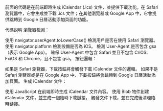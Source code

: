前面的代碼是在前端即時生成 iCalendar (.ics) 文件，並提供下載功能。在 Safari 瀏覽器中，它會生成並下載 .ics 文件；在其他瀏覽器或 Google App 中，它會提供跳轉到 Google 日曆活動添加頁面的功能。

代碼說明
瀏覽器檢測：

使用 navigator.userAgent.toLowerCase() 檢測用戶是否在使用 Safari 瀏覽器。
使用 navigator.platform 檢測設備是否為 iOS。
檢測 User-Agent 是否包含 gsa（表示 Google App）。
確保 User-Agent 中包含 Safari 並且不包含 CriOS、FxiOS 和 Chrome，且不包含 gsa。
按鈕邏輯：

如果是 Safari 瀏覽器，下載按鈕將會觸發下載 iCalendar 文件的邏輯。
如果不是 Safari 瀏覽器或是在 Google App 中，下載按鈕將會跳轉到 Google 日曆活動添加頁面。
生成 iCalendar 文件：

使用 JavaScript 在前端即時生成 iCalendar 文件內容。
使用 Blob 物件創建 iCalendar 文件，並生成一個臨時下載鏈接。
觸發文件下載，並在完成後清理臨時鏈接。
